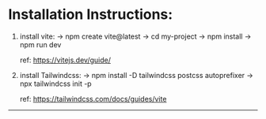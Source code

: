 # Installation Instructions:

1. install vite:
   -> npm create vite@latest
   -> cd my-project
   -> npm install
   -> npm run dev

   ref: https://vitejs.dev/guide/

2. install Tailwindcss:
   -> npm install -D tailwindcss postcss autoprefixer
   -> npx tailwindcss init -p

   ref: https://tailwindcss.com/docs/guides/vite

---
